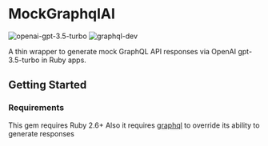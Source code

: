 # MockGraphqlAI

![openai-gpt-3.5-turbo](https://img.shields.io/badge/openai-gpt--3.5--turbo-orange)
![graphql-dev](https://img.shields.io/badge/graphql-dev-blueviolet)

A thin wrapper to generate mock GraphQL API responses via OpenAI gpt-3.5-turbo in Ruby apps.

## Getting Started

### Requirements

This gem requires Ruby 2.6+
Also it requires [graphql]('https://github.com/rmosolgo/graphql-ruby') to override its ability to generate responses
